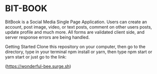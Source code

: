 # BIT-BOOK
BitBook is a Social Media Single Page Application. Users can create an account, post image, video, or text posts, comment on other users posts, update profile and much more. All forms are validated client side, and server response errors are being handled.


Getting Started
Clone this repository on your computer, then go to the directory, type in your terminal npm install or yarn, then type npm start or yarn start or just go to the link:

(https://wonderful-bee.surge.sh)

